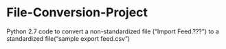 # File-Conversion-Project
Python 2.7 code to convert a non-standardized file (“Import Feed.???”) to a standardized file(“sample export feed.csv”)
